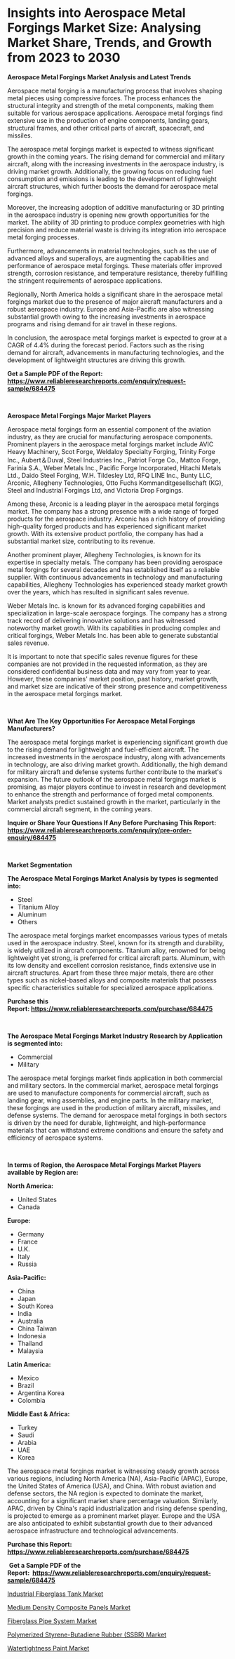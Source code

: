 <p><h1>Insights into Aerospace Metal Forgings Market Size: Analysing Market Share, Trends, and Growth from 2023 to 2030</h1></p><p><strong>Aerospace Metal Forgings Market Analysis and Latest Trends</strong></p>
<p><p>Aerospace metal forging is a manufacturing process that involves shaping metal pieces using compressive forces. The process enhances the structural integrity and strength of the metal components, making them suitable for various aerospace applications. Aerospace metal forgings find extensive use in the production of engine components, landing gears, structural frames, and other critical parts of aircraft, spacecraft, and missiles.</p><p>The aerospace metal forgings market is expected to witness significant growth in the coming years. The rising demand for commercial and military aircraft, along with the increasing investments in the aerospace industry, is driving market growth. Additionally, the growing focus on reducing fuel consumption and emissions is leading to the development of lightweight aircraft structures, which further boosts the demand for aerospace metal forgings.</p><p>Moreover, the increasing adoption of additive manufacturing or 3D printing in the aerospace industry is opening new growth opportunities for the market. The ability of 3D printing to produce complex geometries with high precision and reduce material waste is driving its integration into aerospace metal forging processes.</p><p>Furthermore, advancements in material technologies, such as the use of advanced alloys and superalloys, are augmenting the capabilities and performance of aerospace metal forgings. These materials offer improved strength, corrosion resistance, and temperature resistance, thereby fulfilling the stringent requirements of aerospace applications.</p><p>Regionally, North America holds a significant share in the aerospace metal forgings market due to the presence of major aircraft manufacturers and a robust aerospace industry. Europe and Asia-Pacific are also witnessing substantial growth owing to the increasing investments in aerospace programs and rising demand for air travel in these regions.</p><p>In conclusion, the aerospace metal forgings market is expected to grow at a CAGR of 4.4% during the forecast period. Factors such as the rising demand for aircraft, advancements in manufacturing technologies, and the development of lightweight structures are driving this growth.</p></p>
<p><strong>Get a Sample PDF of the Report:&nbsp; <a href="https://www.reliableresearchreports.com/enquiry/request-sample/684475">https://www.reliableresearchreports.com/enquiry/request-sample/684475</a></strong></p>
<p>&nbsp;</p>
<p><strong>Aerospace Metal Forgings Major Market Players</strong></p>
<p><p>Aerospace metal forgings form an essential component of the aviation industry, as they are crucial for manufacturing aerospace components. Prominent players in the aerospace metal forgings market include AVIC Heavy Machinery, Scot Forge, Weldaloy Specialty Forging, Trinity Forge Inc., Aubert＆Duval, Steel Industries Inc., Patriot Forge Co., Mattco Forge, Farinia S.A., Weber Metals Inc., Pacific Forge Incorporated, Hitachi Metals Ltd., Daido Steel Forging, W.H. Tildesley Ltd, RFQ LINE Inc., Bunty LLC, Arconic, Allegheny Technologies, Otto Fuchs Kommanditgesellschaft (KG), Steel and Industrial Forgings Ltd, and Victoria Drop Forgings.</p><p>Among these, Arconic is a leading player in the aerospace metal forgings market. The company has a strong presence with a wide range of forged products for the aerospace industry. Arconic has a rich history of providing high-quality forged products and has experienced significant market growth. With its extensive product portfolio, the company has had a substantial market size, contributing to its revenue.</p><p>Another prominent player, Allegheny Technologies, is known for its expertise in specialty metals. The company has been providing aerospace metal forgings for several decades and has established itself as a reliable supplier. With continuous advancements in technology and manufacturing capabilities, Allegheny Technologies has experienced steady market growth over the years, which has resulted in significant sales revenue.</p><p>Weber Metals Inc. is known for its advanced forging capabilities and specialization in large-scale aerospace forgings. The company has a strong track record of delivering innovative solutions and has witnessed noteworthy market growth. With its capabilities in producing complex and critical forgings, Weber Metals Inc. has been able to generate substantial sales revenue.</p><p>It is important to note that specific sales revenue figures for these companies are not provided in the requested information, as they are considered confidential business data and may vary from year to year. However, these companies' market position, past history, market growth, and market size are indicative of their strong presence and competitiveness in the aerospace metal forgings market.</p></p>
<p>&nbsp;</p>
<p><strong>What Are The Key Opportunities For Aerospace Metal Forgings Manufacturers?</strong></p>
<p><p>The aerospace metal forgings market is experiencing significant growth due to the rising demand for lightweight and fuel-efficient aircraft. The increased investments in the aerospace industry, along with advancements in technology, are also driving market growth. Additionally, the high demand for military aircraft and defense systems further contribute to the market's expansion. The future outlook of the aerospace metal forgings market is promising, as major players continue to invest in research and development to enhance the strength and performance of forged metal components. Market analysts predict sustained growth in the market, particularly in the commercial aircraft segment, in the coming years.</p></p>
<p><strong>Inquire or Share Your Questions If Any Before Purchasing This Report: <a href="https://www.reliableresearchreports.com/enquiry/pre-order-enquiry/684475">https://www.reliableresearchreports.com/enquiry/pre-order-enquiry/684475</a></strong></p>
<p>&nbsp;</p>
<p><strong>Market Segmentation</strong></p>
<p><strong>The Aerospace Metal Forgings Market Analysis by types is segmented into:</strong></p>
<p><ul><li>Steel</li><li>Titanium Alloy</li><li>Aluminum</li><li>Others</li></ul></p>
<p><p>The aerospace metal forgings market encompasses various types of metals used in the aerospace industry. Steel, known for its strength and durability, is widely utilized in aircraft components. Titanium alloy, renowned for being lightweight yet strong, is preferred for critical aircraft parts. Aluminum, with its low density and excellent corrosion resistance, finds extensive use in aircraft structures. Apart from these three major metals, there are other types such as nickel-based alloys and composite materials that possess specific characteristics suitable for specialized aerospace applications.</p></p>
<p><strong>Purchase this Report:&nbsp;<a href="https://www.reliableresearchreports.com/purchase/684475">https://www.reliableresearchreports.com/purchase/684475</a></strong></p>
<p>&nbsp;</p>
<p><strong>The Aerospace Metal Forgings Market Industry Research by Application is segmented into:</strong></p>
<p><ul><li>Commercial</li><li>Military</li></ul></p>
<p><p>The aerospace metal forgings market finds application in both commercial and military sectors. In the commercial market, aerospace metal forgings are used to manufacture components for commercial aircraft, such as landing gear, wing assemblies, and engine parts. In the military market, these forgings are used in the production of military aircraft, missiles, and defense systems. The demand for aerospace metal forgings in both sectors is driven by the need for durable, lightweight, and high-performance materials that can withstand extreme conditions and ensure the safety and efficiency of aerospace systems.</p></p>
<p>&nbsp;</p>
<p><strong>In terms of Region, the Aerospace Metal Forgings Market Players available by Region are:</strong></p>
<p>
    <p> <strong> North America: </strong>
        <ul>
            <li>United States</li>
            <li>Canada</li>
        </ul>
        </p> 
    <p> <strong> Europe: </strong>
        <ul>
            <li>Germany</li>
            <li>France</li>
            <li>U.K.</li>
            <li>Italy</li>
            <li>Russia</li>
        </ul>
        </p> 
    <p> <strong> Asia-Pacific: </strong>
        <ul>
            <li>China</li>
            <li>Japan</li>
            <li>South Korea</li>
            <li>India</li>
            <li>Australia</li>
            <li>China Taiwan</li>
            <li>Indonesia</li>
            <li>Thailand</li>
            <li>Malaysia</li>
        </ul>
        </p> 
    <p> <strong> Latin America: </strong>
        <ul>
            <li>Mexico</li>
            <li>Brazil</li>
            <li>Argentina Korea</li>
            <li>Colombia</li>
        </ul>
        </p> 
    <p> <strong> Middle East & Africa: </strong>
        <ul>
            <li>Turkey</li>
            <li>Saudi</li>
            <li>Arabia</li>
            <li>UAE</li>
            <li>Korea</li>
        </ul>
    </p>
    </p>
<p><p>The aerospace metal forgings market is witnessing steady growth across various regions, including North America (NA), Asia-Pacific (APAC), Europe, the United States of America (USA), and China. With robust aviation and defense sectors, the NA region is expected to dominate the market, accounting for a significant market share percentage valuation. Similarly, APAC, driven by China's rapid industrialization and rising defense spending, is projected to emerge as a prominent market player. Europe and the USA are also anticipated to exhibit substantial growth due to their advanced aerospace infrastructure and technological advancements.</p></p>
<p><strong>Purchase this Report: <a href="https://www.reliableresearchreports.com/purchase/684475">https://www.reliableresearchreports.com/purchase/684475</a></strong></p>
<p>&nbsp;<strong>Get a Sample PDF of the Report:&nbsp;&nbsp;<a href="https://www.reliableresearchreports.com/enquiry/request-sample/684475">https://www.reliableresearchreports.com/enquiry/request-sample/684475</a></strong></p>
<p><strong></strong></p>
<p><p><a href="https://medium.com/@myrtleebert1913/industrial-fiberglass-tank-market-share-evolution-and-market-growth-trends-2023-2030-93a0d9e480dc">Industrial Fiberglass Tank Market</a></p><p><a href="https://medium.com/@shanieprice69879/medium-density-composite-panels-market-size-and-market-trends-complete-industry-overview-2023-to-b901e67da225">Medium Density Composite Panels Market</a></p><p><a href="https://medium.com/@lottiejerde6456/fiberglass-pipe-system-market-size-market-outlook-and-market-forecast-2023-to-2030-26c5163d4a4d">Fiberglass Pipe System Market</a></p><p><a href="https://medium.com/@lulukerluke/polymerized-styrene-butadiene-rubber-ssbr-market-report-reveals-the-latest-trends-and-growth-f2d789d2e160">Polymerized Styrene-Butadiene Rubber (SSBR) Market</a></p><p><a href="https://medium.com/@cletaturner879789/watertightness-paint-market-insights-into-market-cagr-market-trends-and-growth-strategies-d20b67a91881">Watertightness Paint Market</a></p></p>